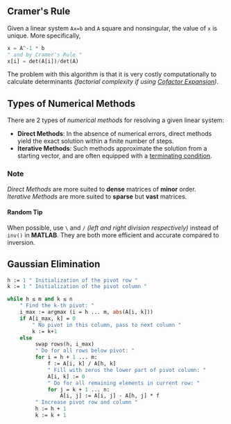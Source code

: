 ## Cramer's Rule
Given a linear system `Ax=b` and `A` square and nonsingular, the value of `x` is unique. More specifically,  
```python
x = A^-1 * b
" and by Cramer's Rule "
x[i] = det(A[i])/det(A)
```
The problem with this algorithm is that it is very costly computationally to calculate determinants *(factorial complexity if using 
[Cofactor Expansion](https://www.wikiwand.com/en/Laplace_expansion))*.
## Types of Numerical Methods
There are 2 types of *numerical methods* for resolving a given linear system:  
* **Direct Methods**: In the absence of numerical errors, direct methods yield the exact solution within a finite number of steps.  
* **Iterative Methods**: Such methods approximate the solution from a starting vector, and are often equipped with a [terminating condition](/articles/alg/def.md#terminating-condition).  
### Note
*Direct Methods* are more suited to **dense** matrices of **minor** order.  
*Iterative Methods* are more suited to **sparse** but **vast** matrices.  
#### Random Tip
When possible, use `\` and `/` *(left and right division respectively)* instead of `inv()` in **MATLAB**. They are both more efficient and accurate compared to inversion.  
## Gaussian Elimination
```ocaml
h := 1 " Initialization of the pivot row "
k := 1 " Initialization of the pivot column "

while h ≤ m and k ≤ n
    " Find the k-th pivot: "
    i_max := argmax (i = h ... m, abs(A[i, k]))
    if A[i_max, k] = 0
        " No pivot in this column, pass to next column "
        k := k+1
    else
         swap rows(h, i_max)
         " Do for all rows below pivot: "
         for i = h + 1 ... m:
             f := A[i, k] / A[h, k]
             " Fill with zeros the lower part of pivot column: "
             A[i, k] := 0
             " Do for all remaining elements in current row: "
             for j = k + 1 ... n:
                 A[i, j] := A[i, j] - A[h, j] * f
         " Increase pivot row and column "
         h := h + 1
         k := k + 1
```
